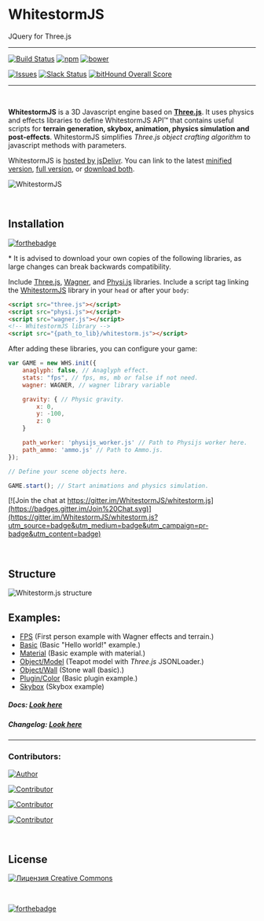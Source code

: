 # WhitestormJS
JQuery for Three.js

----

[![Build Status](https://travis-ci.org/WhitestormJS/whitestorm.js.svg)](https://travis-ci.org/WhitestormJS/whitestorm.js)
[![npm](http://wsbadge.herokuapp.com/npm/v/whitestormjs.svg)](https://www.npmjs.com/package/whitestormjs) [![bower](http://wsbadge.herokuapp.com/bower/v/whitestormjs.svg)](https://github.com/WhitestormJS/whitestorm.js)

[![Issues](http://wsbadge.herokuapp.com/npm/dt/whitestormjs.svg)](https://www.npmjs.com/package/whitestormjs)
[![Slack Status](https://whslack.herokuapp.com/badge.svg)](https://whslack.herokuapp.com)
[![bitHound Overall Score](https://www.bithound.io/github/WhitestormJS/whitestorm.js/badges/score.svg)](https://www.bithound.io/github/WhitestormJS/whitestorm.js)


----

<br>

**WhitestormJS** is a 3D Javascript engine based on [**Three.js**](http://threejs.org/). It uses physics and effects libraries to define WhitestormJS API™ that contains useful scripts for **terrain generation, skybox, animation, physics simulation and post-effects**. WhitestormJS simplifies _Three.js object crafting algorithm_ to javascript methods with parameters.

WhitestormJS is [hosted by jsDelivr](http://www.jsdelivr.com/projects/whitestormjs). You can link to the latest [minified version](https://cdn.jsdelivr.net/whitestormjs/latest/whitestorm.min.js), [full version](https://cdn.jsdelivr.net/whitestormjs/latest/whitestorm.js), or [download both](https://cdn.jsdelivr.net/whitestormjs/latest/whitestormjs.zip).

![WhitestormJS](https://raw.githubusercontent.com/WhitestormJS/whitestorm.js/master/development/art/logo/big.png)

<br>

## Installation
[![forthebadge](http://forthebadge.com/images/badges/uses-js.svg)](https://github.com/search?l=JavaScript&q=%23javasript&ref=searchresults&type=Repositories&utf8=%E2%9C%93)

\* It is advised to download your own copies of the following libraries, as large changes can break backwards compatibility.

Include [Three.js](http://threejs.org/build/three.min.js), [Wagner](http://spite.github.io/wagner/Wagner.js), and [Physi.js](https://github.com/chandlerprall/Physijs/blob/master/physi.js) libraries.
Include a script tag linking the [WhitestormJS](https://cdn.jsdelivr.net/whitestormjs/latest/whitestorm.min.js) library in your `head` or after your `body`:

```html
<script src="three.js"></script>
<script src="physi.js"></script>
<script src="wagner.js"></script>
<!-- WhitestormJS library -->
<script src="{path_to_lib}/whitestorm.js"></script>
```

After adding these libraries, you can configure your game:
```javascript
var GAME = new WHS.init({
    anaglyph: false, // Anaglyph effect.
    stats: "fps", // fps, ms, mb or false if not need.
    wagner: WAGNER, // wagner library variable

    gravity: { // Physic gravity.
        x: 0,
        y: -100,
        z: 0
    }

    path_worker: 'physijs_worker.js' // Path to Physijs worker here.
    path_ammo: 'ammo.js' // Path to Ammo.js.
});

// Define your scene objects here.

GAME.start(); // Start animations and physics simulation.
```

[![Join the chat at https://gitter.im/WhitestormJS/whitestorm.js](https://badges.gitter.im/Join%20Chat.svg)](https://gitter.im/WhitestormJS/whitestorm.js?utm_source=badge&utm_medium=badge&utm_campaign=pr-badge&utm_content=badge)

<br>

## Structure
![Whitestorm.js structure](https://raw.githubusercontent.com/WhitestormJS/whitestorm.js/master/development/art/coggle/WhitestormJS.png)

## Examples:
 * [FPS](http://192.241.128.187/current/examples/fps.html)  (First person example with Wagner effects and terrain.)
 * [Basic](http://192.241.128.187/current/examples/basic.html)  (Basic "Hello world!" example.)
 * [Material](http://192.241.128.187/current/examples/basic_material.html)  (Basic example with material.)
 * [Object/Model](http://192.241.128.187/current/examples/basic_model.html)  (Teapot model with *Three.js* JSONLoader.)
 * [Object/Wall](http://192.241.128.187/current/examples/stone_wall.html)  (Stone wall (basic).)
 * [Plugin/Color](http://192.241.128.187/current/examples/plugin_example.html)  (Basic plugin example.)
 * [Skybox](http://192.241.128.187/current/examples/skybox.html) (Skybox example)

##### Docs: [Look here](http://whitestormjs.xyz/init/)
##### Changelog: [Look here](https://github.com/WhitestormJS/whitestorm.js/blob/master/CHANGELOG.md)

----

### Contributors:
[![Author](http://wsbadge.herokuapp.com/badge/Author-Alexander%20Buzin-red.svg)](https://github.com/sasha240100)

[![Contributor](http://wsbadge.herokuapp.com/badge/Contributor-jackdalton-blue.svg)](https://github.com/jackdalton)

[![Contributor](http://wsbadge.herokuapp.com/badge/Contributor-Noctisdark-blue.svg)](https://github.com/noctisdark)

[![Contributor](http://wsbadge.herokuapp.com/badge/Contributor-bdirl-blue.svg)](https://github.com/bdirl)

<br>

## License
<a rel="license" href="http://creativecommons.org/licenses/by-nc-nd/4.0/"><img alt="Лицензия Creative Commons" style="border-width:0" src="https://i.creativecommons.org/l/by-nc-nd/4.0/88x31.png" /></a><br />

<br>

[![forthebadge](http://forthebadge.com/images/badges/built-with-love.svg)](https://alexbuzin.me/)
